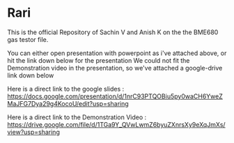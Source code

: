 # Rari
This is the official Repository of Sachin V and Anish K on the the BME680 gas testor file. 

You can either open presentation with powerpoint as i've attached above, or hit the link down below for the presentation
We could not fit the Demonstration video in the presentation, so we've attached a google-drive link down below

Here is a direct link to the google slides : https://docs.google.com/presentation/d/1nrC93PTQOBiu5py0waCH6YweZMaJFG7Dya29g4KocoU/edit?usp=sharing


Here is a direct link to the Demonstration Video : https://drive.google.com/file/d/1TGa9Y_QVwLwmZ6byuZXnrsXy9eXqJmXs/view?usp=sharing
